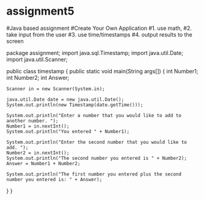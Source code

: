 # assignment5
#Java based assignment
#Create Your Own Application
#1. use math,
#2. take input from the user
#3. use time/timestamps
#4. output results to the screen 


package assignment;
import java.sql.Timestamp;
import java.util.Date;
import java.util.Scanner;


public class timestamp {
	public static void main(String args[])
{
	int Number1;
	int Number2;
	int Answer;
	
	Scanner in = new Scanner(System.in);
	
	java.util.Date date = new java.util.Date();
	System.out.println(new Timestamp(date.getTime()));
		
	System.out.println("Enter a number that you would like to add to another number. ");
	Number1 = in.nextInt();
	System.out.println("You entered " + Number1);
	
	System.out.println("Enter the second number that you would like to add. ");
	Number2 = in.nextInt();
	System.out.println("The second number you entered is " + Number2);
	Answer = Number1 + Number2;
	
	System.out.println("The first number you entered plus the second number you entered is: " + Answer);
	
}
}
